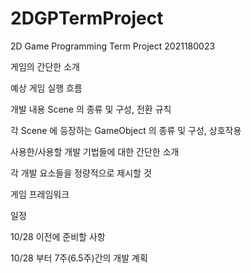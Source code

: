# 2DGPTermProject
2D Game Programming Term Project 2021180023

게임의 간단한 소개


예상 게임 실행 흐름


개발 내용
Scene 의 종류 및 구성, 전환 규칙


각 Scene 에 등장하는 GameObject 의 종류 및 구성, 상호작용


사용한/사용할 개발 기법들에 대한 간단한 소개


각 개발 요소들을 정량적으로 제시할 것


게임 프레임워크


일정

10/28 이전에 준비할 사항


10/28 부터 7주(6.5주)간의 개발 계획


